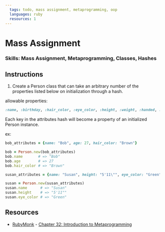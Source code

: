 ```yaml
---
  tags: todo, mass assignment, metaprogramming, oop
  languages: ruby
  resources: 1
---
```


# Mass Assignment

### Skills: Mass Assignment, Metaprogramming, Classes, Hashes

## Instructions

1. Create a Person class that can take an arbitrary number of the properties listed below on initialization through a hash.

allowable properties: 
  ```ruby
  :name, :birthday, :hair_color, :eye_color, :height, :weight, :handed, :complexion, :t_shirt_size, :wrist_size, :glove_size, :pant_length, :pant_width
  ```
Each key in the attributes hash will become a property of an initialized Person instance.
  
  ex:

  ```ruby
  bob_attributes = {name: "Bob", age: 27, hair_color: "Brown"}

  bob = Person.new(bob_attributes)
  bob.name       # => "Bob"
  bob.age        # => 27
  bob.hair_color # => "Brown"

  susan_attributes = {name: "Susan", height: "5'11\"", eye_color: "Green"}

  susan = Person.new(susan_attributes)
  susan.name      # => "Susan"
  susan.height    # => "5'11""
  susan.eye_color # => "Green"
  ```
## Resources
* [RubyMonk](http://rubymonk.com/) - [Chapter 32: Introduction to Metaprogramming](http://rubymonk.com/learning/books/2-metaprogramming-ruby/chapters/32-introduction-to-metaprogramming/)
